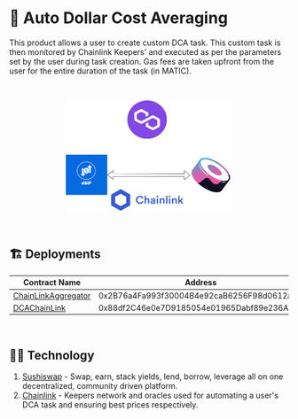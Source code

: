 # :robot: Auto Dollar Cost Averaging

This product allows a user to create custom DCA task. This custom task is then monitored by Chainlink Keepers' and executed as per the parameters set by the user during task creation. Gas fees are taken upfront from the user for the entire duration of the task (in MATIC).

&nbsp;

<p align="center">
    <img src="misc/images/Auto%20DCA.png" alt="Tech used in Auto Dollar Cost Averaging" width="300" height="200"/>
</p>

&nbsp;

## :building_construction: Deployments

| Contract Name | Address |
| ------------- | ------- |
| [ChainLinkAggregator](https://polygonscan.com/address/0x2B76a4Fa993f30004B4e92caB6256F98d0612ae5#code) | 0x2B76a4Fa993f30004B4e92caB6256F98d0612ae5 |
| [DCAChainLink](https://polygonscan.com/address/0x88df2C46e0e7D9185054e01965Dabf89e236Ae92#code) | 0x88df2C46e0e7D9185054e01965Dabf89e236Ae92 |

&nbsp;

## :man_technologist: Technology

1. [Sushiswap](https://sushi.com/) - Swap, earn, stack yields, lend, borrow, leverage all on one decentralized, community driven platform.
2. [Chainlink](https://chain.link/) - Keepers network and oracles used for automating a user's DCA task and ensuring best prices respectively.
